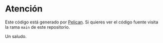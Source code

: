 # Atención

Este código está generado por [Pelican](http://docs.getpelican.com/). Si quieres ver el código fuente visita la rama `main` de este repositorio.

Un saludo.

